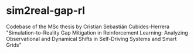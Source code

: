 # sim2real-gap-rl
Codebase of the MSc thesis by Cristian Sebastián Cubides-Herrera "Simulation-to-Reality Gap Mitigation in Reinforcement Learning: Analyzing Observational and Dynamical Shifts in Self-Driving Systems and Smart Grids"
